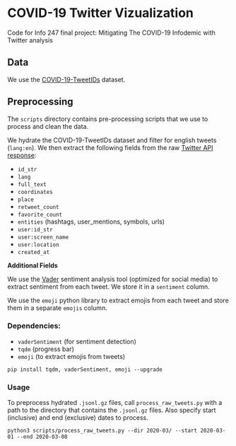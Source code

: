 # COVID-19 Twitter Vizualization
Code for Info 247 final project: Mitigating The COVID-19 Infodemic with Twitter analysis

## Data
We use the [COVID-19-TweetIDs](https://github.com/echen102/COVID-19-TweetIDs) dataset.

## Preprocessing

The `scripts` directory contains pre-processing scripts that we use to process and clean the data.

We hydrate the COVID-19-TweetIDs dataset and filter for english tweets (`lang:en`). We then extract the following fields from the raw [Twitter API response](https://developer.twitter.com/en/docs/tweets/data-dictionary/overview/tweet-object):
- `id_str`
- `lang`
- `full_text`
- `coordinates`
- `place`
- `retweet_count`
- `favorite_count`
- `entities` (hashtags, user_mentions, symbols, urls)
- `user:id_str`
- `user:screen_name`
- `user:location`
- `created_at`

**Additional Fields**

We use the [Vader](http://comp.social.gatech.edu/papers/icwsm14.vader.hutto.pdf) sentiment analysis tool (optimized for social media) to extract sentiment from each tweet. We store it in a `sentiment` column.

We use the `emoji` python library to extract emojis from each tweet and store them in a separate `emojis` column.

### Dependencies:

- `vaderSentiment` (for sentiment detection)
- `tqdm` (progress bar)
- `emoji` (to extract emojis from tweets)

```
pip install tqdm, vaderSentiment, emoji --upgrade
```

### Usage
To preprocess hydrated `.jsonl.gz` files, call `process_raw_tweets.py` with a path to the directory that contains the `.jsonl.gz` files. Also specify start (inclusive) and end (exclusive) dates to process.
```
python3 scripts/process_raw_tweets.py --dir 2020-03/ --start 2020-03-01 --end 2020-03-08
```


